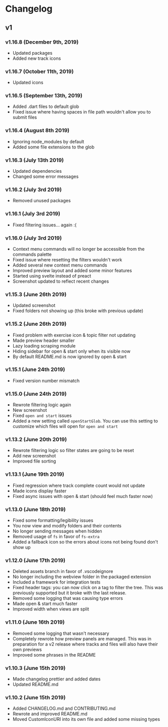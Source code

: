 # Changelog

## v1

### v1.16.8 (December 9th, 2019)

- Updated packages
- Added new track icons

### v1.16.7 (October 11th, 2019)

- Updated icons

### v1.16.5 (September 13th, 2019)

- Added .dart files to default glob
- Fixed issue where having spaces in file path wouldn't allow you to submit files

### v1.16.4 (August 8th 2019)

- Ignoring node_modules by default
- Added some file extensions to the glob

### v1.16.3 (July 13th 2019)

- Updated dependencies
- Changed some error messages

### v1.16.2 (July 3rd 2019)

- Removed unused packages

### v1.16.1 (July 3rd 2019)

- Fixed filtering issues... again :(

### v1.16.0 (July 3rd 2019)

- Context menu commands will no longer be accessible from the commands palette
- Fixed issue where resetting the filters wouldn't work
- Added several new context menu commands
- Improved preview layout and added some minor features
- Started using svelte instead of preact
- Screenshot updated to reflect recent changes

### v1.15.3 (June 26th 2019)

- Updated screenshot
- Fixed folders not showing up (this broke with previous update)

### v1.15.2 (June 26th 2019)

- Fixed problem with exercise icon & topic filter not updating
- Made preview header smaller
- Lazy loading scraping module
- Hiding sidebar for open & start only when its visible now
- By default README.md is now ignored by open & start

### v1.15.1 (June 24th 2019)

- Fixed version number mismatch

### v1.15.0 (June 24th 2019)

- Rewrote filtering logic again
- New screenshot
- Fixed `open and start` issues
- Added a new setting called `openStartGlob`. You can use this setting to customize which files will open for `open and start`

### v1.13.2 (June 20th 2019)

- Rewrote filtering logic so filter states are going to be reset
- Add new screenshot
- Improved file sorting

### v1.13.1 (June 19th 2019)

- Fixed regression where track complete count would not update
- Made icons display faster
- Fixed async issues with open & start (should feel much faster now)

### v1.13.0 (June 18th 2019)

- Fixed some formatting/legibility issues
- You now view and modify folders and their contents
- No longer sending messages when hidden
- Removed usage of `fs` in favor of `fs-extra`
- Added a fallback icon so the errors about icons not being found don't show up

### v1.12.0 (June 17th 2019)

- Deleted assets branch in favor of .vscodeignore
- No longer including the webview folder in the packaged extension
- Included a framework for integration tests
- Fixed header tags: you can now click on a tag to filter the tree. This was previously supported but it broke with the last release.
- Removed some logging that was causing type errors
- Made open & start much faster
- Improved width when views are split

### v1.11.0 (June 16th 2019)

- Removed some logging that wasn't necessary
- Completely rewrote how preview panels are managed. This was in preparation for a v2 release where tracks and files will also have their own previews
- Improved some phrases in the README

### v1.10.3 (June 15th 2019)

- Made changelog prettier and added dates
- Updated README.md

### v1.10.2 (June 15th 2019)

- Added CHANGELOG.md and CONTRIBUTING.md
- Rewrote and improved README.md
- Moved CustomIconURI into its own file and added some missing types
